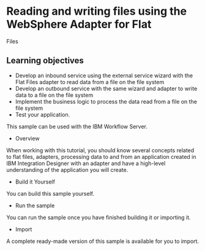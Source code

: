 # Reading and writing files using the WebSphere Adapter for Flat
Files

## Learning objectives

- Develop an inbound service using the external service wizard with
the Flat Files adapter to read data from a file on the file system
- Develop an outbound service with the same wizard and adapter to
write data to a file on the file system
- Implement the business logic to process the data read from a file
on the file system
- Test your application.

This sample can be used with the IBM Workflow
Server.

- Overview

When working with this tutorial, you should know several concepts related to flat files, adapters, processing data to and from an application created in IBM Integration Designer with an adapter and have a high-level understanding of the application you will create.
- Build it Yourself

You can build this sample yourself.
- Run the sample

You can run the sample once you have finished building it or importing it.
- Import

A complete ready-made version of this sample is available for you to import.